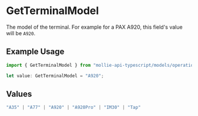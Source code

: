 # GetTerminalModel

The model of the terminal. For example for a PAX A920, this field's value will be `A920`.

## Example Usage

```typescript
import { GetTerminalModel } from "mollie-api-typescript/models/operations";

let value: GetTerminalModel = "A920";
```

## Values

```typescript
"A35" | "A77" | "A920" | "A920Pro" | "IM30" | "Tap"
```